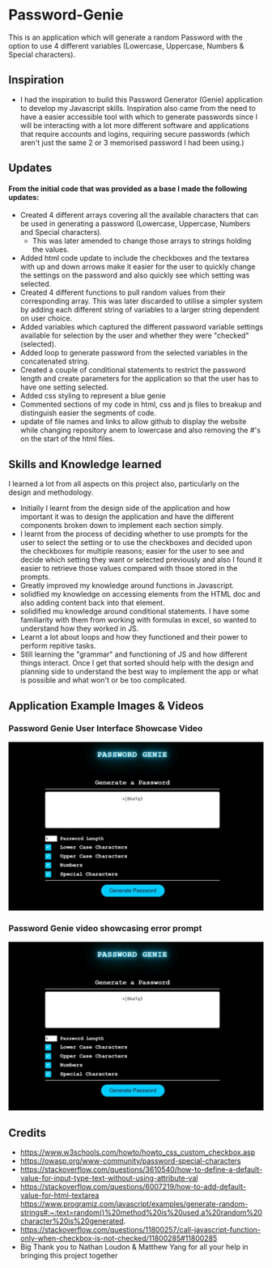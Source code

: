 # Password-Genie

This is an application which will generate a random Password with the option to use 4 different variables (Lowercase, Uppercase, Numbers & Special characters).

## Inspiration

- I had the inspiration to build this Password Generator (Genie) application to develop my Javascript skills. Inspiration also came from the need to have a easier accessible tool with which to generate passwords since I will be interacting with a lot more different software and applications that require accounts and logins, requiring secure passwords (which aren't just the same 2 or 3 memorised password I had been using.)

## Updates

#### From the initial code that was provided as a base I made the following updates:

-   Created 4 different arrays covering all the available characters that can be used in generating a password (Lowercase, Uppercase, Numbers and Special characters). 
    - This was later amended to change those arrays to strings holding the values.
-   Added html code update to include the checkboxes and the textarea with up and down arrows make it easier for the user to quickly change the settings on the password and also quickly see which setting was selected.
-   Created 4 different functions to pull random values from their corresponding array. This was later discarded to utilise a simpler system by adding each different string of variables to a larger string dependent on user choice.
-   Added variables which captured the different password variable settings available for selection by the user and whether they were "checked"(selected).
-   Added loop to generate password from the selected variables in the concatenated string. 
-   Created a couple of conditional statements to restrict the password length and create parameters for the application so that the user has to have one setting selected.
-   Added css styling to represent a blue genie
-   Commented sections of my code in html, css and js files to breakup and distinguish easier the segments of code.
-   update of file names and links to allow github to display the website while changing repository anem to lowercase and also removing the #'s on the start of the html files.

## Skills and Knowledge learned

I learned a lot from all aspects on this project also, particularly on the design and methodology.
- Initially I learnt from the design side of the application and how important it was to design the application and have the different components broken down to implement each section simply.
- I learnt from the process of deciding whether to use prompts for the user to select the setting or to use the checkboxes and decided upon the checkboxes for multiple reasons; easier for the user to see and decide which setting they want or selected previously and also I found it easier to retrieve those values compared with thsoe stored in the prompts.
- Greatly improved my knowledge around functions in Javascript.
- solidfied my knowledge on accessing elements from the HTML doc and also adding content back into that element.
- solidified mu knowledge around conditional statements. I have some familiarity with them from working with formulas in excel, so wanted to understand how they worked in JS.
- Learnt a lot about loops and how they functioned and their power to perform repitive tasks.
- Still learning the "grammar" and functioning of JS and how different things interact. Once I get that sorted should help with the design and planning side to understand the best way to implement the app or what is possible and what won't or be too complicated.

## Application Example Images & Videos

### Password Genie User Interface Showcase Video

[![Password Genie Feature Showcase Video](assets/media/password-genie_ui.jpg)](assets/media/password-genie_showcase.mp4 "Click to Watch")

### Password Genie video showcasing error prompt
[![Password Genie Feature Video showcasing error prompt](assets/media/password-genie_ui.jpg)](assets/media/password-genie_showcase_errorprompt.mp4 "Click to Watch")


## Credits
- https://www.w3schools.com/howto/howto_css_custom_checkbox.asp
- https://owasp.org/www-community/password-special-characters
- https://stackoverflow.com/questions/3610540/how-to-define-a-default-value-for-input-type-text-without-using-attribute-val
- https://stackoverflow.com/questions/6007219/how-to-add-default-value-for-html-textarea
https://www.programiz.com/javascript/examples/generate-random-strings#:~:text=random()%20method%20is%20used,a%20random%20character%20is%20generated.
- https://stackoverflow.com/questions/11800257/call-javascript-function-only-when-checkbox-is-not-checked/11800285#11800285
- Big Thank you to Nathan Loudon & Matthew Yang for all your help in bringing this project together